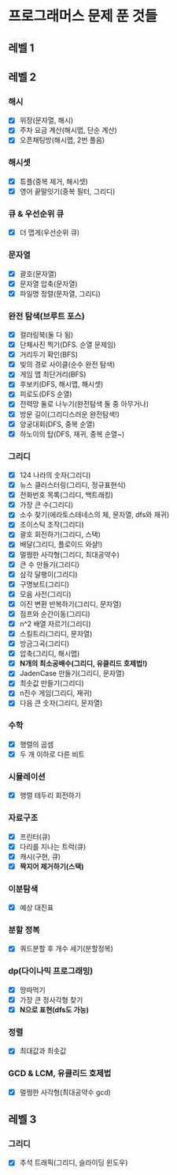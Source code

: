 
# 프로그래머스 문제 푼 것들

## 레벨 1

## 레벨 2
### 해시
  - [x] 위장(문자열, 해시)
  - [x] 주차 요금 계산(해시맵, 단순 계산)
  - [x] 오픈채팅방(해시맵, 2번 풀음)

### 해시셋
  - [x] 튜플(중복 제거, 해시셋)
  - [x] 영어 끝말잇기(중복 필터, 그리디)

### 큐 & 우선순위 큐
  - [x] 더 맵게(우선순위 큐)

### 문자열
  - [x] 괄호(문자열)
  - [x] 문자열 압축(문자열)
  - [x] 파일명 정렬(문자열, 그리디)

### 완전 탐색(브루트 포스)
  -[x] 컬러링북(둘 다 됨)
  -[x] 단체사진 찍기(DFS. 순열 문제임)
  -[x] 거리두기 확인(BFS)
  -[x] 빛의 경로 사이클(순수 완전 탐색)
  -[x] 게임 맵 최단거리(BFS)
  -[x] 후보키(DFS, 해시맵, 해시셋)
  -[x] 피로도(DFS 순열)
  -[x] 전력망 둘로 나누기(완전탐색 둘 중 아무거나)
  -[x] 방문 길이(그리디스러운 완전탐색!)
  -[x] 양궁대회(DFS, 중복 순열)
  -[x] 하노이의 탑(DFS, 재귀, 중복 순열~)

### 그리디
  -[x] 124 나라의 숫자(그리디)
  -[x] 뉴스 클러스터링(그리디, 정규표현식)
  -[x] 전화번호 목록(그리디, 백트래킹)
  -[x] 가장 큰 수(그리디)
  -[x] 소수 찾기(에라토스테네스의 체, 문자열, dfs와 재귀)
  -[x] 조이스틱 조작(그리디)
  -[x] 괄호 회전하기(그리디, 스택)
  -[x] 배달(그리디, 플로이드 와샬!)
  -[x] 멀쩡한 사각형(그리디, 최대공약수)
  -[x] 큰 수 만들기(그리디)
  -[x] 삼각 달팽이(그리디)
  -[x] 구명보트(그리디)
  -[x] 모음 사전(그리디)
  -[x] 이진 변환 반복하기(그리디, 문자열)
  -[x] 점프와 순간이동(그리디)
  -[x] n^2 배열 자르기(그리디)
  -[x] 스킬트리(그리디, 문자열)
  -[x] 방금그곡(그리디)
  -[x] 압축(그리디, 해시맵)
  -[x] **N개의 최소공배수(그리디, 유클리드 호제법!)**
  -[x] JadenCase 만들기(그리디, 문자열)
  -[x] 최솟값 만들기(그리디)
  -[x] n진수 게임(그리디, 재귀)
  -[x] 다음 큰 숫자(그리디, 문자열)

### 수학
  -[x] 행렬의 곱셈
  -[x] 두 개 이하로 다른 비트

### 시뮬레이션
  -[x] 행렬 테두리 회전하기

### 자료구조
  -[x] 프린터(큐)
  -[x] 다리를 지나는 트럭(큐)
  -[x] 캐시(구현, 큐)
  -[x] **짝지어 제거하기(스택)**

### 이분탐색
  -[x] 예상 대진표

### 분할 정복
  -[x] 쿼드분할 후 개수 세기(분할정복)

### dp(다이나믹 프로그래밍)
  -[x] 땅따먹기
  -[x] 가장 큰 정사각형 찾기
  -[x] **N으로 표현(dfs도 가능)**

### 정렬
  -[x] 최대값과 최솟값

### GCD & LCM, 유클리드 호제법
  -[x] 멀쩡한 사각형(최대공약수 gcd)

## 레벨 3
### 그리디
  - [x] 추석 트래픽(그리디, 슬라이딩 윈도우)